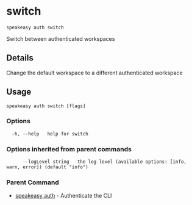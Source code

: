 # switch  
`speakeasy auth switch`  


Switch between authenticated workspaces  

## Details

Change the default workspace to a different authenticated workspace

## Usage

```
speakeasy auth switch [flags]
```

### Options

```
  -h, --help   help for switch
```

### Options inherited from parent commands

```
      --logLevel string   the log level (available options: [info, warn, error]) (default "info")
```

### Parent Command

* [speakeasy auth](/docs/speakeasy-reference/cli/auth)	 - Authenticate the CLI

